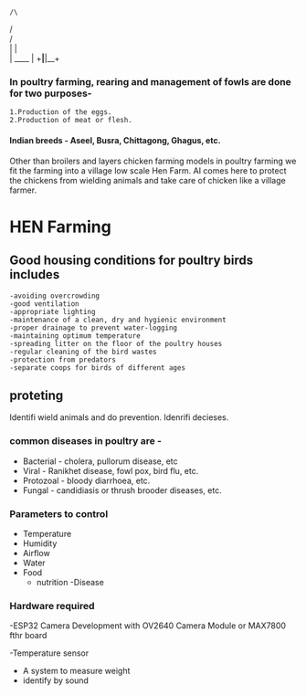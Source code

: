     /\
  /    \
/        \
|        | \
|  ____  |
+__|__|__+


### In poultry farming, rearing and management of fowls are done for two purposes-

    1.Production of the eggs.
    2.Production of meat or flesh.

#### Indian breeds - Aseel, Busra, Chittagong, Ghagus, etc.

Other than broilers and layers chicken farming models in poultry farming we fit the farming into a village low scale Hen Farm.
AI comes here to protect the chickens from wielding animals and take care of chicken like a village farmer.

# HEN Farming



## Good housing conditions for poultry birds includes 
    -avoiding overcrowding
    -good ventilation 
    -appropriate lighting
    -maintenance of a clean, dry and hygienic environment
    -proper drainage to prevent water-logging
    -maintaining optimum temperature
    -spreading litter on the floor of the poultry houses
    -regular cleaning of the bird wastes
    -protection from predators
    -separate coops for birds of different ages


## proteting 
Identifi wield animals and do prevention.
Idenrifi decieses.

### common diseases in poultry are -

   - Bacterial - cholera, pullorum disease, etc
   - Viral - Ranikhet disease, fowl pox, bird flu, etc.
   - Protozoal - bloody diarrhoea, etc.
   - Fungal - candidiasis or thrush brooder diseases, etc.


### Parameters to control
- Temperature
- Humidity
- Airflow
- Water
- Food
  - nutrition
-Disease



### Hardware required

-ESP32 Camera Development with OV2640 Camera Module  or MAX7800 fthr board

-Temperature sensor
- A system to measure weight
- identify by sound
